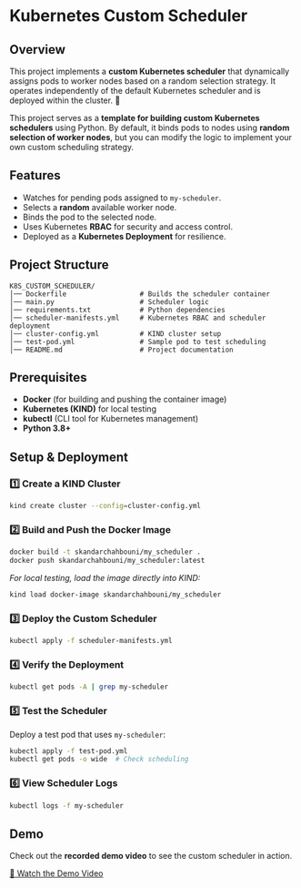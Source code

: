 
# Kubernetes Custom Scheduler

## Overview
This project implements a **custom Kubernetes scheduler** that dynamically assigns pods to worker nodes based on a random selection strategy. It operates independently of the default Kubernetes scheduler and is deployed within the cluster. 🚀

This project serves as a **template for building custom Kubernetes schedulers** using Python. By default, it binds pods to nodes using **random selection of worker nodes**, but you can modify the logic to implement your own custom scheduling strategy.

## Features
- Watches for pending pods assigned to `my-scheduler`.
- Selects a **random** available worker node.
- Binds the pod to the selected node.
- Uses Kubernetes **RBAC** for security and access control.
- Deployed as a **Kubernetes Deployment** for resilience.

## Project Structure
```
K8S_CUSTOM_SCHEDULER/
│── Dockerfile                  # Builds the scheduler container
│── main.py                     # Scheduler logic
│── requirements.txt            # Python dependencies
│── scheduler-manifests.yml     # Kubernetes RBAC and scheduler deployment
│── cluster-config.yml          # KIND cluster setup
│── test-pod.yml                # Sample pod to test scheduling
│── README.md                   # Project documentation
```

## Prerequisites
- **Docker** (for building and pushing the container image)
- **Kubernetes (KIND)** for local testing
- **kubectl** (CLI tool for Kubernetes management)
- **Python 3.8+**

## Setup & Deployment
### 1️⃣ Create a KIND Cluster
```sh
kind create cluster --config=cluster-config.yml
```
### 2️⃣ Build and Push the Docker Image
```sh
docker build -t skandarchahbouni/my_scheduler .  
docker push skandarchahbouni/my_scheduler:latest
```
_For local testing, load the image directly into KIND:_
```sh
kind load docker-image skandarchahbouni/my_scheduler
```

### 3️⃣ Deploy the Custom Scheduler
```sh
kubectl apply -f scheduler-manifests.yml
```

### 4️⃣ Verify the Deployment
```sh
kubectl get pods -A | grep my-scheduler
```

### 5️⃣ Test the Scheduler
Deploy a test pod that uses `my-scheduler`:
```sh
kubectl apply -f test-pod.yml
kubectl get pods -o wide  # Check scheduling
```

### 6️⃣ View Scheduler Logs
```sh
kubectl logs -f my-scheduler
```

## Demo

Check out the **recorded demo video** to see the custom scheduler in action.

[🎥 Watch the Demo Video](https://drive.google.com/file/d/1RBdda1xv445ZQ29R3-048FOP5OkZLrbk/view?usp=sharing)
